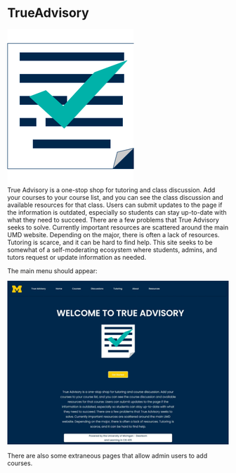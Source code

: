 # TrueAdvisory
![TrueAdvisory logo](https://github.com/ajatucker/TrueAdvisory/blob/final-master/images/logo.png)<br>
True Advisory is a one-stop shop for tutoring and class discussion. 
Add your courses to your course list, and you can see the class discussion and available resources for that class. 
Users can submit updates to the page if the information is outdated, especially so students can stay up-to-date with what they need to succeed. 
There are a few problems that True Advisory seeks to solve. Currently important resources are scattered around the main UMD website. 
Depending on the major, there is often a lack of resources. Tutoring is scarce, and it can be hard to find help. 
This site seeks to be somewhat of a self-moderating ecosystem where students, admins, and tutors request or update information as needed.

The main menu should appear:

![TrueAdvisory logo](https://github.com/ajatucker/TrueAdvisory/blob/final-master/images/home-page.jpeg)<br>

There are also some extraneous pages that allow admin users to add courses.
